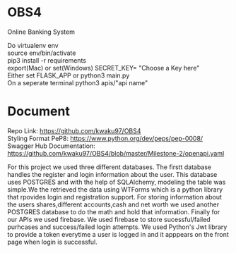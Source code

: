 # OBS4
Online Banking System

Do 
virtualenv env <br/>
source env/bin/activate <br/> 
pip3 install -r requirements <br/> 
export(Mac) or set(Windows) SECRET_KEY= "Choose a Key here" <br/>
Either set FLASK_APP or python3 main.py <br/>
On a seperate terminal python3 apis/"api name"

# Document  <br/> 
Repo Link: https://github.com/kwaku97/OBS4  <br/> 
Styling Format PeP8: https://www.python.org/dev/peps/pep-0008/  <br/> 
Swagger Hub Documentation: https://github.com/kwaku97/OBS4/blob/master/Milestone-2/openapi.yaml  <br/> 

For this project we used three different databases. The firstt database handles the register and login information about the user. This database uses POSTGRES and with the help of SQLAlchemy, modeling the table was simple.We the retrieved the data using WTForms which is a python library that rpovides login and registration support. For storing information about the users shares,different accounts,cash and net worth we used another POSTGRES database to do the math and hold that information. Finally for our APIs we used firebase. We used firebase to store sucessful/failed purhcases and success/failed login attempts. We used Python's Jwt library to provide a token everytime a user is logged in and it apppears on the front page when login is successful. 

